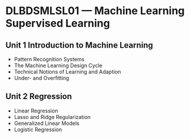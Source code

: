 # DLBDSMLSL01 — Machine Learning Supervised Learning
## Unit 1 Introduction to Machine Learning
* Pattern Recognition Systems
* The Machine Learning Design Cycle
* Technical Notions of Learning and Adaption
* Under- and Overfitting

## Unit 2 Regression
* Linear Regression
* Lasso and Ridge Regularization
* Generalized Linear Models
* Logistic Regression
